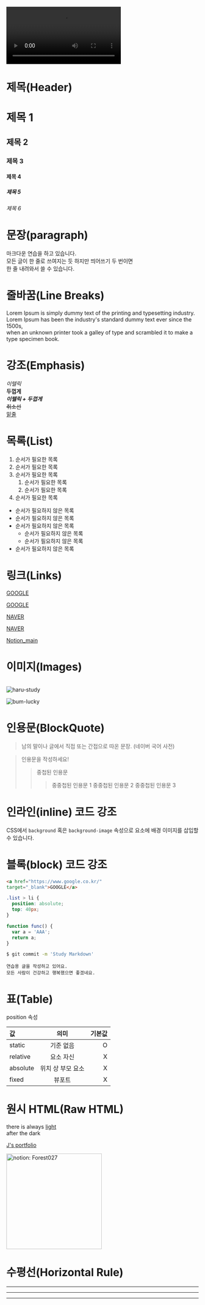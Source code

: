<video src="https://github.com/user-attachments/assets/5f57b516-bf22-4548-a96e-481a04de8248" ></video>

# 제목(Header)

# 제목 1
## 제목 2
### 제목 3
#### 제목 4
##### 제목 5
###### 제목 6

# 문장(paragraph)

마크다운 연습을 하고 있습니다.  
모든 글이 한 줄로 쓰여지는 듯 하지만 띄어쓰기 두 번이면  
한 줄 내려와서 쓸 수 있습니다.

# 줄바꿈(Line Breaks)

Lorem Ipsum is simply dummy text of the printing and typesetting industry.  
Lorem Ipsum has been the industry's standard dummy text ever since the 1500s,<br/>
when an unknown printer took a galley of type and scrambled it to make a type specimen book.

# 강조(Emphasis)

_이텔릭_  
**두껍게**  
**_이텔릭 + 두껍게_**  
~~취소선~~  
<u>밑줄</u>

# 목록(List)

1. 순서가 필요한 목록
1. 순서가 필요한 목록
1. 순서가 필요한 목록
    1. 순서가 필요한 목록
    1. 순서가 필요한 목록
1. 순서가 필요한 목록

- 순서가 필요하지 않은 목록
- 순서가 필요하지 않은 목록
- 순서가 필요하지 않은 목록
    - 순서가 필요하지 않은 목록
    - 순서가 필요하지 않은 목록
- 순서가 필요하지 않은 목록

# 링크(Links)

<a href="https://google.com">GOOGLE</a>

[GOOGLE](https://google.com)

<a href="https://naver.com" 
title:="NAVER로 이동!">NAVER</a>

[NAVER](https://naver.com "NAVER로 이동!")

[Notion_main](<https://www.notion.so/forest027/UIUX-1739e4fb770180299b31fd99c708d77e?pvs=4>)

# 이미지(Images)

![]()

![haru-study](https://github.com/user-attachments/assets/a22d5f44-c4df-4cbe-b82b-397afe7c9571)

![bum-lucky](https://github.com/user-attachments/assets/fd5823d4-3de0-41da-8f8f-640f7f21c669)

# 인용문(BlockQuote)

> 남의 말이나 글에서 직접 또는 간접으로 따온 문장.
> (네이버 국어 사전)

> 인용문을 작성하세요!
>> 중첩된 인용문
>>> 중중첩된 인용문 1
>>> 중중첩된 인용문 2
>>> 중중첩된 인용문 3

# 인라인(inline) 코드 강조

CSS에서 `background` 혹은
`background-image` 속성으로 요소에
배경 이미지를 삽입할 수 있습니다.

# 블록(block) 코드 강조

```html
<a href="https://www.google.co.kr/"
target="_blank">GOOGLE</a>
```

```css
.list > li {
  position: absolute;
  top: 40px;
}
```

```javascript
function func() {
  var a = 'AAA';
  return a;
}
```

```bash
$ git commit -m 'Study Markdown'
```

```plaintext
연습용 글을 작성하고 있어요.
모든 사람이 건강하고 행복했으면 좋겠네요.
```

# 표(Table)

position 속성

값 | 의미 | 기본값
:--|:--:|--:
static | 기준 없음 | O
relative | 요소 자신 | X
absolute | 위치 상 부모 요소 | X
fixed | 뷰포트 | X

# 원시 HTML(Raw HTML)

there is always <span style="text-decoration: underline;">light</span><br/>
after the dark

<a href="https://forest027.notion.site/J-s-Portfolio-1ce9e4fb770180918fb1ed92603778fb"
title="portfolio로 이동!"
target="_blank">J's portfolio</a>

<img width="250" src="https://github.com/user-attachments/assets/da2578ec-2d2a-4602-80b7-1c780dbda361" alt="notion: Forest027" />

# 수평선(Horizontal Rule)

---

***

___
